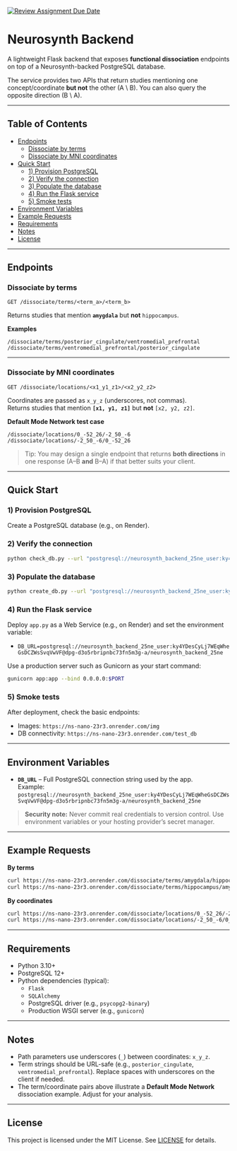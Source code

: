 [![Review Assignment Due Date](https://classroom.github.com/assets/deadline-readme-button-22041afd0340ce965d47ae6ef1cefeee28c7c493a6346c4f15d667ab976d596c.svg)](https://classroom.github.com/a/SO1PVZ3b)
# Neurosynth Backend

A lightweight Flask backend that exposes **functional dissociation** endpoints on top of a Neurosynth-backed PostgreSQL database.

The service provides two APIs that return studies mentioning one concept/coordinate **but not** the other (A \ B). You can also query the opposite direction (B \ A).

---

## Table of Contents

- [Endpoints](#endpoints)
  - [Dissociate by terms](#dissociate-by-terms)
  - [Dissociate by MNI coordinates](#dissociate-by-mni-coordinates)
- [Quick Start](#quick-start)
  - [1) Provision PostgreSQL](#1-provision-postgresql)
  - [2) Verify the connection](#2-verify-the-connection)
  - [3) Populate the database](#3-populate-the-database)
  - [4) Run the Flask service](#4-run-the-flask-service)
  - [5) Smoke tests](#5-smoke-tests)
- [Environment Variables](#environment-variables)
- [Example Requests](#example-requests)
- [Requirements](#requirements)
- [Notes](#notes)
- [License](#license)

---

## Endpoints

### Dissociate by terms

```
GET /dissociate/terms/<term_a>/<term_b>
```

Returns studies that mention **`amygdala`** but **not** `hippocampus`.

**Examples**

```
/dissociate/terms/posterior_cingulate/ventromedial_prefrontal
/dissociate/terms/ventromedial_prefrontal/posterior_cingulate
```

---

### Dissociate by MNI coordinates

```
GET /dissociate/locations/<x1_y1_z1>/<x2_y2_z2>
```

Coordinates are passed as `x_y_z` (underscores, not commas).  
Returns studies that mention **`[x1, y1, z1]`** but **not** `[x2, y2, z2]`.

**Default Mode Network test case**

```
/dissociate/locations/0_-52_26/-2_50_-6
/dissociate/locations/-2_50_-6/0_-52_26
```

> Tip: You may design a single endpoint that returns **both directions** in one response (A–B **and** B–A) if that better suits your client.

---

## Quick Start

### 1) Provision PostgreSQL

Create a PostgreSQL database (e.g., on Render).

### 2) Verify the connection

```bash
python check_db.py --url "postgresql://neurosynth_backend_25ne_user:ky4YDesCyLj7WEqWheGsDCZWsSvqVwVF@dpg-d3o5rbripnbc73fn5m3g-a.oregon-postgres.render.com/neurosynth_backend_25ne"
```

### 3) Populate the database

```bash
python create_db.py --url "postgresql://neurosynth_backend_25ne_user:ky4YDesCyLj7WEqWheGsDCZWsSvqVwVF@dpg-d3o5rbripnbc73fn5m3g-a.oregon-postgres.render.com/neurosynth_backend_25ne"
```

### 4) Run the Flask service

Deploy `app.py` as a Web Service (e.g., on Render) and set the environment variable:

- `DB_URL=postgresql://neurosynth_backend_25ne_user:ky4YDesCyLj7WEqWheGsDCZWsSvqVwVF@dpg-d3o5rbripnbc73fn5m3g-a/neurosynth_backend_25ne`

Use a production server such as Gunicorn as your start command:

```bash
gunicorn app:app --bind 0.0.0.0:$PORT
```

### 5) Smoke tests

After deployment, check the basic endpoints:

- Images: `https://ns-nano-23r3.onrender.com/img`
- DB connectivity: `https://ns-nano-23r3.onrender.com/test_db`

---

## Environment Variables

- **`DB_URL`** – Full PostgreSQL connection string used by the app.  
  Example: `postgresql://neurosynth_backend_25ne_user:ky4YDesCyLj7WEqWheGsDCZWsSvqVwVF@dpg-d3o5rbripnbc73fn5m3g-a/neurosynth_backend_25ne`

> **Security note:** Never commit real credentials to version control. Use environment variables or your hosting provider’s secret manager.

---

## Example Requests

**By terms**

```bash
curl https://ns-nano-23r3.onrender.com/dissociate/terms/amygdala/hippocampus
curl https://ns-nano-23r3.onrender.com/dissociate/terms/hippocampus/amygdala
```

**By coordinates**

```bash
curl https://ns-nano-23r3.onrender.com/dissociate/locations/0_-52_26/-2_50_-6
curl https://ns-nano-23r3.onrender.com/dissociate/locations/-2_50_-6/0_-52_26
```

---

## Requirements

- Python 3.10+
- PostgreSQL 12+
- Python dependencies (typical):
  - `Flask`
  - `SQLAlchemy`
  - PostgreSQL driver (e.g., `psycopg2-binary`)
  - Production WSGI server (e.g., `gunicorn`)

---

## Notes

- Path parameters use underscores (`_`) between coordinates: `x_y_z`.
- Term strings should be URL-safe (e.g., `posterior_cingulate`, `ventromedial_prefrontal`). Replace spaces with underscores on the client if needed.
- The term/coordinate pairs above illustrate a **Default Mode Network** dissociation example. Adjust for your analysis.

---

## License

This project is licensed under the MIT License. See [LICENSE](LICENSE) for details.
